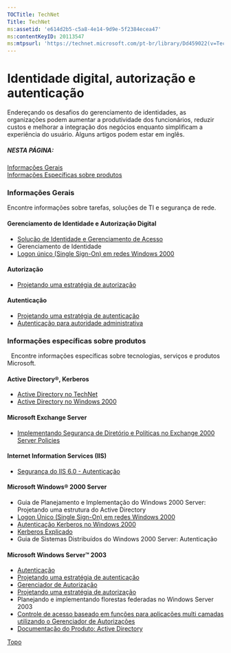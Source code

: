 ```yaml
---
TOCTitle: TechNet
Title: TechNet
ms:assetid: 'e614d2b5-c5a8-4e14-9d9e-5f2384ecea47'
ms:contentKeyID: 20113547
ms:mtpsurl: 'https://technet.microsoft.com/pt-br/library/Dd459022(v=TechNet.10)'
---
```


Identidade digital, autorização e autenticação
==============================================

Endereçando os desafios do gerenciamento de identidades, as organizações podem aumentar a produtividade dos funcionários, reduzir custos e melhorar a integração dos negócios enquanto simplificam a experiência do usuário. Alguns artigos podem estar em inglês.
##### NESTA PÁGINA:

[Informações Gerais](#gerais)    
[Informações Específicas sobre produtos](#especificas)   

### Informações Gerais

Encontre informações sobre tarefas, soluções de TI e segurança de rede.

#### Gerenciamento de Identidade e Autorização Digital

-   [Solução de Identidade e Gerenciamento de Acesso](http://www.microsoft.com/technet/security/guidance/identity/idmanage/)
-   Gerenciamento de Identidade
-   [Logon único (Single Sign-On) em redes Windows 2000](http://www.microsoft.com/technet/prodtechnol/windows2000serv/evaluate/featfunc/nt2ksso.asp)

#### Autorização

-   [Projetando uma estratégia de autorização](http://www.microsoft.com/technet/prodtechnol/windowsserver2003/proddocs/deployguide/default.asp)

#### Autenticação

-   [Projetando uma estratégia de autenticação](http://www.microsoft.com/technet/prodtechnol/windowsserver2003/proddocs/deployguide/default.asp)
-   [Autenticação para autoridade administrativa](http://www.microsoft.com/technet/security/bestprac/authent.asp)

### Informações específicas sobre produtos

![](images/Dd459022.spacer(pt-br,TechNet.10).gif)
Encontre informações específicas sobre tecnologias, serviços e produtos Microsoft.

#### Active Directory®, Kerberos

-   [Active Directory no TechNet](http://technet.microsoft.com/pt-br/bb421517.aspx)
-   [Active Directory no Windows 2000](http://technet.microsoft.com/pt-br/bb421517.aspx)

#### Microsoft Exchange Server

-   [Implementando Segurança de Diretório e Políticas no Exchange 2000 Server Policies](http://www.microsoft.com/technet/prodtechnol/exchange/exchange2000/maintain/security/06x2kada.asp)

#### Internet Information Services (IIS)

-   [Segurança do IIS 6.0 - Autenticação](http://www.microsoft.com/technet/prodtechnol/windowsserver2003/proddocs/standard/sec_auth_aboutauth.asp)

#### Microsoft Windows® 2000 Server

-   Guia de Planejamento e Implementação do Windows 2000 Server: Projetando uma estrutura do Active Directory
-   [Logon Único (Single Sign-On) em redes Windows 2000](http://www.microsoft.com/technet/prodtechnol/windows2000serv/evaluate/featfunc/nt2ksso.asp)
-   [Autenticação Kerberos no Windows 2000](http://www.microsoft.com/technet/prodtechnol/windows2000serv/deploy/confeat/kerberos.asp)
-   [Kerberos Explicado](http://www.microsoft.com/technet/prodtechnol/windows2000serv/maintain/security/kerberos.asp)
-   Guia de Sistemas Distribuídos do Windows 2000 Server: Autenticação

#### Microsoft Windows Server™ 2003

-   [Autenticação](http://www.microsoft.com/technet/prodtechnol/windowsserver2003/proddocs/entserver/se_auth.asp)
-   [Projetando uma estratégia de autenticação](http://www.microsoft.com/technet/prodtechnol/windowsserver2003/proddocs/deployguide/default.asp)
-   [Gerenciador de Autorização](http://www.microsoft.com/technet/prodtechnol/windowsserver2003/proddocs/entserver/authm_topnode.asp)
-   [Projetando uma estratégia de autorização](http://www.microsoft.com/technet/prodtechnol/windowsserver2003/proddocs/deployguide/default.asp)
-   Planejando e implementando florestas federadas no Windows Server 2003
-   [Controle de acesso baseado em funções para aplicações multi camadas utilizando o Gerenciador de Autorizações](http://www.technetbrasil.com.br/downloads/artigostecnicos/windows2003/athmanwp.doc)
-   [Documentação do Produto: Active Directory](http://www.microsoft.com/technet/prodtechnol/windowsserver2003/proddocs/entserver/sag_adtopnode.asp)

[](#mainsection)[Topo](#mainsection)
